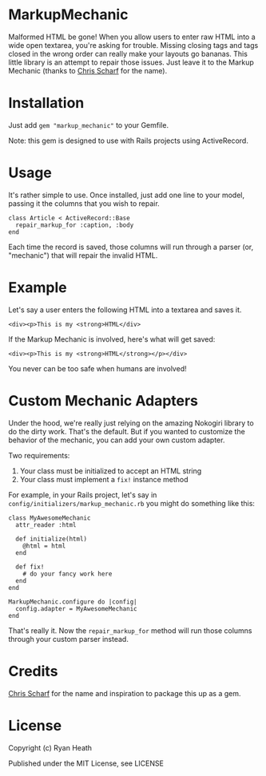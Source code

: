 MarkupMechanic
==============

Malformed HTML be gone! When you allow users to enter raw HTML into a wide open
textarea, you're asking for trouble. Missing closing tags and tags closed in the 
wrong order can really make your layouts go bananas. This little library is an
attempt to repair those issues. Just leave it to the Markup Mechanic (thanks
to [Chris Scharf](http://github.com/scharfie) for the name).

# Installation

Just add `gem "markup_mechanic"` to your Gemfile.

Note: this gem is designed to use with Rails projects using ActiveRecord.

# Usage

It's rather simple to use. Once installed, just add one line to your model,
passing it the columns that you wish to repair.

    class Article < ActiveRecord::Base
      repair_markup_for :caption, :body
    end

Each time the record is saved, those columns will run through a parser (or, "mechanic")
that will repair the invalid HTML.

# Example

Let's say a user enters the following HTML into a textarea and saves it.

    <div><p>This is my <strong>HTML</div>

If the Markup Mechanic is involved, here's what will get saved:

    <div><p>This is my <strong>HTML</strong></p></div>

You never can be too safe when humans are involved!

# Custom Mechanic Adapters

Under the hood, we're really just relying on the amazing Nokogiri library to do
the dirty work. That's the default. But if you wanted to customize the behavior of
the mechanic, you can add your own custom adapter.

Two requirements:

1. Your class must be initialized to accept an HTML string
2. Your class must implement a `fix!` instance method

For example, in your Rails project, let's say in `config/initializers/markup_mechanic.rb`
you might do something like this:

    class MyAwesomeMechanic
      attr_reader :html

      def initialize(html)
        @html = html
      end

      def fix!
        # do your fancy work here
      end
    end

    MarkupMechanic.configure do |config|
      config.adapter = MyAwesomeMechanic
    end

That's really it. Now the `repair_markup_for` method will run those columns through
your custom parser instead.

# Credits

[Chris Scharf](http://github.com/scharfie) for the name and inspiration to package this up as a gem.

# License

Copyright (c) Ryan Heath

Published under the MIT License, see LICENSE